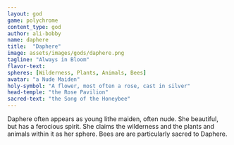 ```yaml
---
layout: god
game: polychrome
content_type: god
author: ali-bobby
name: daphere
title:  "Daphere"
image: assets/images/gods/daphere.png
tagline: "Always in Bloom"
flavor-text:
spheres: [Wilderness, Plants, Animals, Bees]
avatar: "a Nude Maiden"
holy-symbol: "A flower, most often a rose, cast in silver"
head-temple: "the Rose Pavilion"
sacred-text: "the Song of the Honeybee"
---
```


Daphere often appears as young lithe maiden, often nude. She beautiful, but has a ferocious spirit. She claims the wilderness and the plants and animals within it as her sphere. Bees are are particularly sacred to Daphere.
